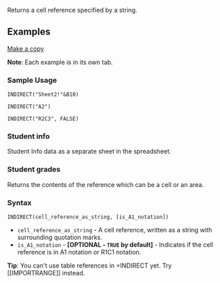 Returns a cell reference specified by a string.

Examples
--------

[Make a copy](https://docs.google.com/spreadsheets/d/1cbh9wUeE0UtIMPSEv51GE7qYix-qwOm_er0wW4LhuK0/copy)

**Note**: Each example is in its own tab.

### Sample Usage

`INDIRECT("Sheet2!"&B10)`

`INDIRECT("A2")`

`INDIRECT("R2C3", FALSE)`

### Student info

Student Info data as a separate sheet in the spreadsheet.

### Student grades

Returns the contents of the reference which can be a cell or an area.

### Syntax

`INDIRECT(cell_reference_as_string, [is_A1_notation])`

* `cell_reference_as_string` - A cell reference, written as a string with surrounding quotation marks.
* `is_A1_notation` - **[**OPTIONAL - `TRUE` by default**]** - Indicates if the cell reference is in A1 notation or R1C1 notation.

**Tip**: You can't use table references in =INDIRECT yet. Try [[IMPORTRANGE]] instead.